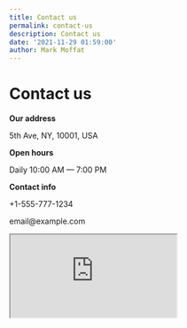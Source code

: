 ```yaml
---
title: Contact us
permalink: contact-us
description: Contact us
date: '2021-11-29 01:59:00'
author: Mark Moffat
---
```


<div class="col-12 col-lg-4 offset-lg-1 ps-4 p-lg-0 mt-lg-5 mb-lg-5">
	<h1 class="mb-5 mt-5 mb-5">Contact us</h1>
    <p>
        <b>Our address</b>
    </p>
    <p>
        5th Ave, NY, 10001, USA
    </p>
    <p>
        <b>Open hours</b>
    </p>
    <p>
        Daily 10:00 AM — 7:00 PM
    </p>
    <p>
        <b>Contact info</b>
    </p>
    <p>
        +1-555-777-1234
    </p>
    <p>
        email@example.com
    </p>
</div>
<div class="map col-12 col-lg-6 p-3 p-lg-5 align-middle mt-lg-5">
    <iframe src="https://www.google.com/maps/embed/v1/place?key=AIzaSyCNCmAGyN4bJYu5qeLgbASzZafm-M5TA_o&amp;language=en&amp;zoom=16&amp;maptype=roadmap&amp;q=5th+Ave%2C+NY%2C+10001%2C+USA" loading="lazy" title="Location on Google Maps" allowfullscreen="allowfullscreen" class="w-100 h-100 ins-tile__map-frame"></iframe>
</div>